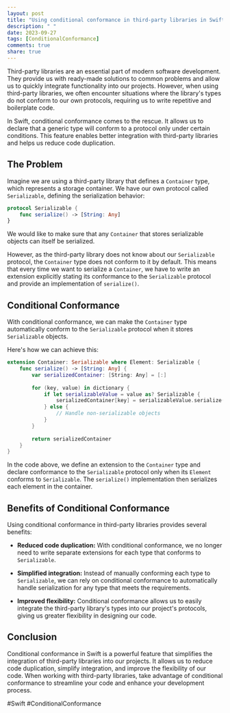 ```yaml
---
layout: post
title: "Using conditional conformance in third-party libraries in Swift"
description: " "
date: 2023-09-27
tags: [ConditionalConformance]
comments: true
share: true
---
```


Third-party libraries are an essential part of modern software development. They provide us with ready-made solutions to common problems and allow us to quickly integrate functionality into our projects. However, when using third-party libraries, we often encounter situations where the library's types do not conform to our own protocols, requiring us to write repetitive and boilerplate code.

In Swift, conditional conformance comes to the rescue. It allows us to declare that a generic type will conform to a protocol only under certain conditions. This feature enables better integration with third-party libraries and helps us reduce code duplication.

## The Problem

Imagine we are using a third-party library that defines a `Container` type, which represents a storage container. We have our own protocol called `Serializable`, defining the serialization behavior:

```swift
protocol Serializable {
    func serialize() -> [String: Any]
}
```

We would like to make sure that any `Container` that stores serializable objects can itself be serialized.

However, as the third-party library does not know about our `Serializable` protocol, the `Container` type does not conform to it by default. This means that every time we want to serialize a `Container`, we have to write an extension explicitly stating its conformance to the `Serializable` protocol and provide an implementation of `serialize()`.

## Conditional Conformance

With conditional conformance, we can make the `Container` type automatically conform to the `Serializable` protocol when it stores `Serializable` objects. 

Here's how we can achieve this:

```swift
extension Container: Serializable where Element: Serializable {
    func serialize() -> [String: Any] {
        var serializedContainer: [String: Any] = [:]
        
        for (key, value) in dictionary {
            if let serializableValue = value as? Serializable {
                serializedContainer[key] = serializableValue.serialize()
            } else {
                // Handle non-serializable objects
            }
        }
        
        return serializedContainer
    }
}
```

In the code above, we define an extension to the `Container` type and declare conformance to the `Serializable` protocol only when its `Element` conforms to `Serializable`. The `serialize()` implementation then serializes each element in the container.

## Benefits of Conditional Conformance

Using conditional conformance in third-party libraries provides several benefits:

- **Reduced code duplication:** With conditional conformance, we no longer need to write separate extensions for each type that conforms to `Serializable`.

- **Simplified integration:** Instead of manually conforming each type to `Serializable`, we can rely on conditional conformance to automatically handle serialization for any type that meets the requirements.

- **Improved flexibility:** Conditional conformance allows us to easily integrate the third-party library's types into our project's protocols, giving us greater flexibility in designing our code.

## Conclusion

Conditional conformance in Swift is a powerful feature that simplifies the integration of third-party libraries into our projects. It allows us to reduce code duplication, simplify integration, and improve the flexibility of our code. When working with third-party libraries, take advantage of conditional conformance to streamline your code and enhance your development process.

#Swift #ConditionalConformance